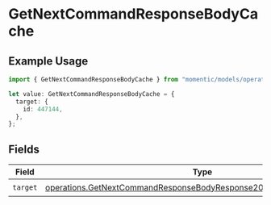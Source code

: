 # GetNextCommandResponseBodyCache

## Example Usage

```typescript
import { GetNextCommandResponseBodyCache } from "momentic/models/operations";

let value: GetNextCommandResponseBodyCache = {
  target: {
    id: 447144,
  },
};
```

## Fields

| Field                                                                                                                                                            | Type                                                                                                                                                             | Required                                                                                                                                                         | Description                                                                                                                                                      |
| ---------------------------------------------------------------------------------------------------------------------------------------------------------------- | ---------------------------------------------------------------------------------------------------------------------------------------------------------------- | ---------------------------------------------------------------------------------------------------------------------------------------------------------------- | ---------------------------------------------------------------------------------------------------------------------------------------------------------------- |
| `target`                                                                                                                                                         | [operations.GetNextCommandResponseBodyResponse200ApplicationJson2Target](../../models/operations/getnextcommandresponsebodyresponse200applicationjson2target.md) | :heavy_check_mark:                                                                                                                                               | N/A                                                                                                                                                              |